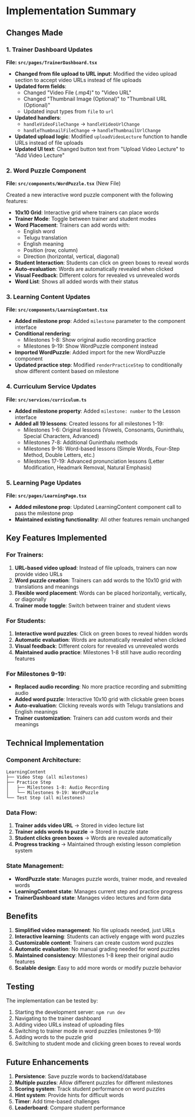 # Implementation Summary

## Changes Made

### 1. Trainer Dashboard Updates

**File: `src/pages/TrainerDashboard.tsx`**

- **Changed from file upload to URL input**: Modified the video upload section to accept video URLs instead of file uploads
- **Updated form fields**: 
  - Changed "Video File (.mp4)" to "Video URL"
  - Changed "Thumbnail Image (Optional)" to "Thumbnail URL (Optional)"
  - Updated input types from `file` to `url`
- **Updated handlers**: 
  - `handleVideoFileChange` → `handleVideoUrlChange`
  - `handleThumbnailFileChange` → `handleThumbnailUrlChange`
- **Updated upload logic**: Modified `uploadVideoLecture` function to handle URLs instead of file uploads
- **Updated UI text**: Changed button text from "Upload Video Lecture" to "Add Video Lecture"

### 2. Word Puzzle Component

**File: `src/components/WordPuzzle.tsx`** (New File)

Created a new interactive word puzzle component with the following features:

- **10x10 Grid**: Interactive grid where trainers can place words
- **Trainer Mode**: Toggle between trainer and student modes
- **Word Placement**: Trainers can add words with:
  - English word
  - Telugu translation
  - English meaning
  - Position (row, column)
  - Direction (horizontal, vertical, diagonal)
- **Student Interaction**: Students can click on green boxes to reveal words
- **Auto-evaluation**: Words are automatically revealed when clicked
- **Visual Feedback**: Different colors for revealed vs unrevealed words
- **Word List**: Shows all added words with their status

### 3. Learning Content Updates

**File: `src/components/LearningContent.tsx`**

- **Added milestone prop**: Added `milestone` parameter to the component interface
- **Conditional rendering**: 
  - Milestones 1-8: Show original audio recording practice
  - Milestones 9-19: Show WordPuzzle component instead
- **Imported WordPuzzle**: Added import for the new WordPuzzle component
- **Updated practice step**: Modified `renderPracticeStep` to conditionally show different content based on milestone

### 4. Curriculum Service Updates

**File: `src/services/curriculum.ts`**

- **Added milestone property**: Added `milestone: number` to the Lesson interface
- **Added all 19 lessons**: Created lessons for all milestones 1-19:
  - Milestones 1-6: Original lessons (Vowels, Consonants, Guninthalu, Special Characters, Advanced)
  - Milestones 7-8: Additional Guninthalu methods
  - Milestones 9-16: Word-based lessons (Simple Words, Four-Step Method, Double Letters, etc.)
  - Milestones 17-19: Advanced pronunciation lessons (Letter Modification, Headmark Removal, Natural Emphasis)

### 5. Learning Page Updates

**File: `src/pages/LearningPage.tsx`**

- **Added milestone prop**: Updated LearningContent component call to pass the milestone prop
- **Maintained existing functionality**: All other features remain unchanged

## Key Features Implemented

### For Trainers:
1. **URL-based video upload**: Instead of file uploads, trainers can now provide video URLs
2. **Word puzzle creation**: Trainers can add words to the 10x10 grid with translations and meanings
3. **Flexible word placement**: Words can be placed horizontally, vertically, or diagonally
4. **Trainer mode toggle**: Switch between trainer and student views

### For Students:
1. **Interactive word puzzles**: Click on green boxes to reveal hidden words
2. **Automatic evaluation**: Words are automatically revealed when clicked
3. **Visual feedback**: Different colors for revealed vs unrevealed words
4. **Maintained audio practice**: Milestones 1-8 still have audio recording features

### For Milestones 9-19:
- **Replaced audio recording**: No more practice recording and submitting audio
- **Added word puzzle**: Interactive 10x10 grid with clickable green boxes
- **Auto-evaluation**: Clicking reveals words with Telugu translations and English meanings
- **Trainer customization**: Trainers can add custom words and their meanings

## Technical Implementation

### Component Architecture:
```
LearningContent
├── Video Step (all milestones)
├── Practice Step
│   ├── Milestones 1-8: Audio Recording
│   └── Milestones 9-19: WordPuzzle
└── Test Step (all milestones)
```

### Data Flow:
1. **Trainer adds video URL** → Stored in video lecture list
2. **Trainer adds words to puzzle** → Stored in puzzle state
3. **Student clicks green boxes** → Words are revealed automatically
4. **Progress tracking** → Maintained through existing lesson completion system

### State Management:
- **WordPuzzle state**: Manages puzzle words, trainer mode, and revealed words
- **LearningContent state**: Manages current step and practice progress
- **TrainerDashboard state**: Manages video lectures and form data

## Benefits

1. **Simplified video management**: No file uploads needed, just URLs
2. **Interactive learning**: Students can actively engage with word puzzles
3. **Customizable content**: Trainers can create custom word puzzles
4. **Automatic evaluation**: No manual grading needed for word puzzles
5. **Maintained consistency**: Milestones 1-8 keep their original audio features
6. **Scalable design**: Easy to add more words or modify puzzle behavior

## Testing

The implementation can be tested by:
1. Starting the development server: `npm run dev`
2. Navigating to the trainer dashboard
3. Adding video URLs instead of uploading files
4. Switching to trainer mode in word puzzles (milestones 9-19)
5. Adding words to the puzzle grid
6. Switching to student mode and clicking green boxes to reveal words

## Future Enhancements

1. **Persistence**: Save puzzle words to backend/database
2. **Multiple puzzles**: Allow different puzzles for different milestones
3. **Scoring system**: Track student performance on word puzzles
4. **Hint system**: Provide hints for difficult words
5. **Timer**: Add time-based challenges
6. **Leaderboard**: Compare student performance 